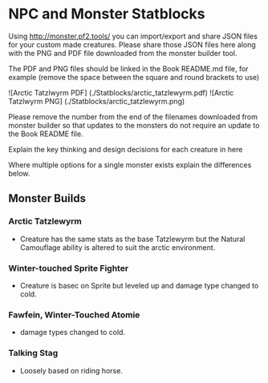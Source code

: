 # NPC and Monster Statblocks
Using http://monster.pf2.tools/ you can import/export and share JSON files for your custom made creatures. Please share those JSON files here along with the PNG and PDF file downloaded from the monster builder tool.

The PDF and PNG files should be linked in the Book README.md file, for example (remove the space between the square and round brackets to use)

![Arctic Tatzlwyrm PDF] (./Statblocks/arctic_tatzlewyrm.pdf)
![Arctic Tatzlwyrm PNG] (./Statblocks/arctic_tatzlewyrm.png)

Please remove the number from the end of the filenames downloaded from monster builder so that updates to the monsters do not require an update to the Book README file.

Explain the key thinking and design decisions for each creature in here

Where multiple options for a single monster exists explain the differences below.

## Monster Builds

### Arctic Tatzlewyrm
- Creature has the same stats as the base Tatzlewyrm but the Natural Camouflage ability is altered to suit the arctic environment.

### Winter-touched Sprite Fighter
- Creature is basec on Sprite but leveled up and damage type changed to cold.

### Fawfein, Winter-Touched Atomie
- damage types changed to cold.

### Talking Stag
- Loosely based on riding horse.
